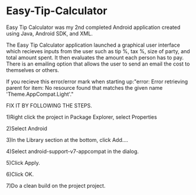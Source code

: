 # Easy-Tip-Calculator

Easy Tip Calculator was my 2nd completed Android application created using Java, Android SDK, and XML. 

The Easy Tip Calculator application launched a graphical user interface which recieves inputs from the user such as tip %, tax %, size of party, and total amount spent. It then evaluates the amount each person has to pay. There is an emailing option that allows the user to send an email the cost to themselves or others.



If you recieve this error/error mark when starting up:"error: Error retrieving parent for item: No resource found that matches the given name 'Theme.AppCompat.Light'." 


FIX IT BY FOLLOWING THE STEPS.

1)Right click the project in Package Explorer, select Properties

2)Select Android

3)In the Library section at the bottom, click Add....

4)Select android-support-v7-appcompat in the dialog.

5)Click Apply.

6)Click OK.

7)Do a clean build on the project project.
